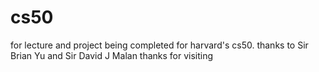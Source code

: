 # cs50
for lecture and project being completed for harvard's cs50. thanks to Sir Brian Yu and Sir David J Malan
thanks for visiting
